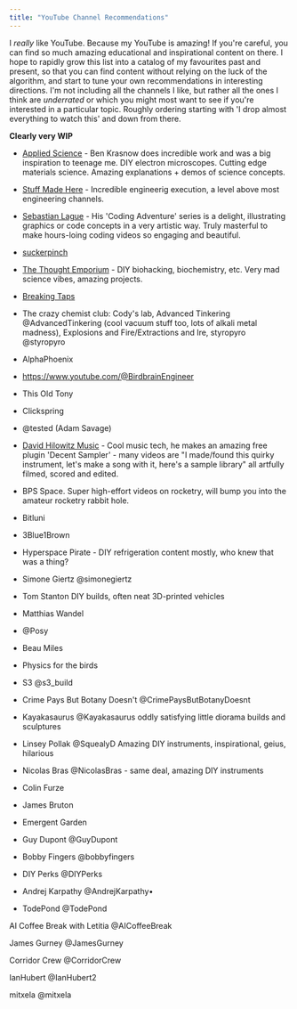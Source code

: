```yaml
---
title: "YouTube Channel Recommendations"
---
```


I *really* like YouTube. Because my YouTube is amazing! If you're careful, you can find so much amazing educational and inspirational content on there. I hope to rapidly grow this list into a catalog of my favourites past and present, so that you can find content without relying on the luck of the algorithm, and start to tune your own recommendations in interesting directions. I'm not including all the channels I like, but rather all the ones I think are *underrated* or which you might most want to see if you're interested in a particular topic. Roughly ordering starting with 'I drop almost everything to watch this' and down from there.

**Clearly very WIP**


- [Applied Science](https://www.youtube.com/@AppliedScience) - Ben Krasnow does incredible work and was a big inspiration to teenage me. DIY electron microscopes. Cutting edge materials science. Amazing explanations + demos of science concepts.
- [Stuff Made Here](https://www.youtube.com/@StuffMadeHere) - Incredible engineerig execution, a level above most engineering channels. 
- [Sebastian Lague](https://www.youtube.com/@SebastianLague) - His 'Coding Adventure' series is a delight, illustrating graphics or code concepts in a very artistic way. Truly masterful to make hours-loing coding videos so engaging and beautiful.
- [suckerpinch](https://www.youtube.com/@tom7)
- [The Thought Emporium](https://www.youtube.com/@TheThoughtEmporium) - DIY biohacking, biochemistry, etc. Very mad science vibes, amazing projects.
- [Breaking Taps](https://www.youtube.com/@BreakingTaps)

- The crazy chemist club:  Cody's lab, Advanced Tinkering @AdvancedTinkering (cool vacuum stuff too, lots of alkali metal madness), Explosions and Fire/Extractions and Ire, styropyro @styropyro
- AlphaPhoenix
- https://www.youtube.com/@BirdbrainEngineer
- This Old Tony
- Clickspring
- @tested (Adam Savage)
- [David Hilowitz Music](https://www.youtube.com/@DavidHilowitzMusic) - Cool music tech, he makes an amazing free plugin 'Decent Sampler' - many videos are "I made/found this quirky instrument, let's make a song with it, here's a sample library" all artfully filmed, scored and edited.
- BPS Space. Super high-effort videos on rocketry, will bump you into the amateur rocketry rabbit hole.
- Bitluni
- 3Blue1Brown
- Hyperspace Pirate - DIY refrigeration content mostly, who knew that was a thing?
- Simone Giertz @simonegiertz
- Tom Stanton DIY builds, often neat 3D-printed vehicles
- Matthias Wandel
- @Posy
- Beau Miles
- Physics for the birds
- S3 @s3_build
- Crime Pays But Botany Doesn't @CrimePaysButBotanyDoesnt
- Kayakasaurus @Kayakasaurus oddly satisfying little diorama builds and sculptures
-  Linsey Pollak @SquealyD Amazing DIY instruments, inspirational, geius, hilarious
- Nicolas Bras @NicolasBras - same deal, amazing DIY instruments
- Colin Furze
- James Bruton
- Emergent Garden
- Guy Dupont @GuyDupont
- Bobby Fingers @bobbyfingers
- DIY Perks @DIYPerks
- Andrej Karpathy @AndrejKarpathy•
- TodePond @TodePond

AI Coffee Break with Letitia @AICoffeeBreak

James Gurney @JamesGurney

Corridor Crew @CorridorCrew

IanHubert @IanHubert2

mitxela @mitxela
